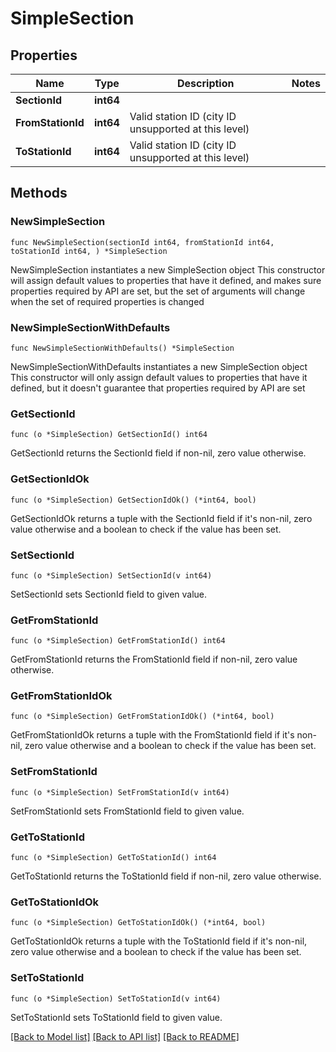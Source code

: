 # SimpleSection

## Properties

Name | Type | Description | Notes
------------ | ------------- | ------------- | -------------
**SectionId** | **int64** |  | 
**FromStationId** | **int64** | Valid station ID (city ID unsupported at this level) | 
**ToStationId** | **int64** | Valid station ID (city ID unsupported at this level) | 

## Methods

### NewSimpleSection

`func NewSimpleSection(sectionId int64, fromStationId int64, toStationId int64, ) *SimpleSection`

NewSimpleSection instantiates a new SimpleSection object
This constructor will assign default values to properties that have it defined,
and makes sure properties required by API are set, but the set of arguments
will change when the set of required properties is changed

### NewSimpleSectionWithDefaults

`func NewSimpleSectionWithDefaults() *SimpleSection`

NewSimpleSectionWithDefaults instantiates a new SimpleSection object
This constructor will only assign default values to properties that have it defined,
but it doesn't guarantee that properties required by API are set

### GetSectionId

`func (o *SimpleSection) GetSectionId() int64`

GetSectionId returns the SectionId field if non-nil, zero value otherwise.

### GetSectionIdOk

`func (o *SimpleSection) GetSectionIdOk() (*int64, bool)`

GetSectionIdOk returns a tuple with the SectionId field if it's non-nil, zero value otherwise
and a boolean to check if the value has been set.

### SetSectionId

`func (o *SimpleSection) SetSectionId(v int64)`

SetSectionId sets SectionId field to given value.


### GetFromStationId

`func (o *SimpleSection) GetFromStationId() int64`

GetFromStationId returns the FromStationId field if non-nil, zero value otherwise.

### GetFromStationIdOk

`func (o *SimpleSection) GetFromStationIdOk() (*int64, bool)`

GetFromStationIdOk returns a tuple with the FromStationId field if it's non-nil, zero value otherwise
and a boolean to check if the value has been set.

### SetFromStationId

`func (o *SimpleSection) SetFromStationId(v int64)`

SetFromStationId sets FromStationId field to given value.


### GetToStationId

`func (o *SimpleSection) GetToStationId() int64`

GetToStationId returns the ToStationId field if non-nil, zero value otherwise.

### GetToStationIdOk

`func (o *SimpleSection) GetToStationIdOk() (*int64, bool)`

GetToStationIdOk returns a tuple with the ToStationId field if it's non-nil, zero value otherwise
and a boolean to check if the value has been set.

### SetToStationId

`func (o *SimpleSection) SetToStationId(v int64)`

SetToStationId sets ToStationId field to given value.



[[Back to Model list]](../README.md#documentation-for-models) [[Back to API list]](../README.md#documentation-for-api-endpoints) [[Back to README]](../README.md)


